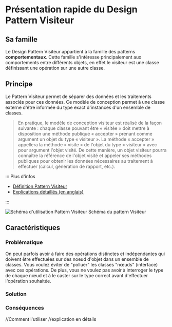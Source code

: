 # Présentation rapide du Design Pattern Visiteur

## Sa famille

Le Design Pattern Visiteur appartient à la famille des patterns **comportementaux**. Cette famille s'intéresse principalement aux comportements entre différents objets, en effet le visiteur est une classe définissant une opération sur une autre classe.

## Principe
 
Le Pattern Visiteur permet de séparer des données et les traitements associés pour ces données. Ce modèle de conception permet à une classe externe d'être informée du type exact d'instances d'un ensemble de classes.

> En pratique, le modèle de conception visiteur est réalisé de la façon suivante : chaque classe pouvant être « visitée » doit mettre à disposition une méthode publique « accepter » prenant comme argument un objet du type « visiteur ». La méthode « accepter » appellera la méthode « visite » de l'objet du type « visiteur » avec pour argument l'objet visité. De cette manière, un objet visiteur pourra connaître la référence de l'objet visité et appeler ses méthodes publiques pour obtenir les données nécessaires au traitement à effectuer (calcul, génération de rapport, etc.). 

::: Plus d'infos
+ [Définition Pattern Visiteur](https://fr.wikipedia.org/wiki/Visiteur_(patron_de_conception))
+ [Explications détaillés (en anglais)](https://sourcemaking.com/design_patterns/visitor)

:::

![Schéma d'utilisation Pattern Visiteur](https://upload.wikimedia.org/wikipedia/commons/f/fc/Visitorpattern.png)
Schéma du pattern Visiteur

## Caractéristiques

### Problématique
On peut parfois avoir à faire des opérations distinctes et indépendantes qui doivent être effectuées sur des noeud d'objet dans un ensemble de classes. Vous voulez éviter de "polluer" les classes "nœuds" (interface) avec ces opérations. De plus, vous ne voulez pas avoir à interroger le type de chaque nœud et à le caster sur le type correct avant d'effectuer l'opération souhaitée.

### Solution

### Conséquences

//Comment l'utiliser 
  //explication en détails
